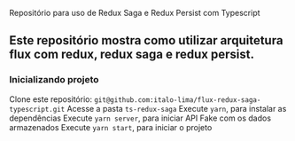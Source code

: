 Repositório para uso de Redux Saga e Redux Persist com Typescript

## Este repositório mostra como utilizar arquitetura flux com redux, redux saga e redux persist.

### Inicializando projeto

Clone este repositório: `git@github.com:italo-lima/flux-redux-saga-typescript.git`
Acesse a pasta `ts-redux-saga`
Execute `yarn`, para instalar as dependências
Execute `yarn server`, para iniciar API Fake com os dados armazenados
Execute `yarn start`, para iniciar o projeto
